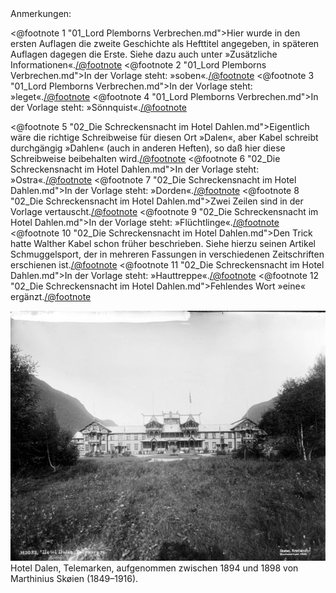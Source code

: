 <div class="anmerkungen">Anmerkungen:</div>

<@footnote 1 "01_Lord Plemborns Verbrechen.md">Hier wurde in den ersten Auflagen die zweite Geschichte als Hefttitel angegeben, in späteren Auflagen dagegen die Erste. Siehe dazu auch unter »Zusätzliche Informationen«.</@footnote>
<@footnote 2 "01_Lord Plemborns Verbrechen.md">In der Vorlage steht: »soben«.</@footnote>
<@footnote 3 "01_Lord Plemborns Verbrechen.md">In der Vorlage steht: »leget«.</@footnote>
<@footnote 4 "01_Lord Plemborns Verbrechen.md">In der Vorlage steht: »Sönnquist«.</@footnote>

<@footnote 5 "02_Die Schreckensnacht im Hotel Dahlen.md">Eigentlich wäre die richtige Schreibweise für diesen Ort »Dalen«, aber Kabel schreibt durchgängig »Dahlen« (auch in anderen Heften), so daß hier diese Schreibweise beibehalten wird.</@footnote>
<@footnote 6 "02_Die Schreckensnacht im Hotel Dahlen.md">In der Vorlage steht: »Ostra«.</@footnote>
<@footnote 7 "02_Die Schreckensnacht im Hotel Dahlen.md">In der Vorlage steht: »Dorden«.</@footnote>
<@footnote 8 "02_Die Schreckensnacht im Hotel Dahlen.md">Zwei Zeilen sind in der Vorlage vertauscht.</@footnote>
<@footnote 9 "02_Die Schreckensnacht im Hotel Dahlen.md">In der Vorlage steht: »Flüchtlinge«.</@footnote>
<@footnote 10 "02_Die Schreckensnacht im Hotel Dahlen.md">Den Trick hatte Walther Kabel schon früher beschrieben. Siehe hierzu seinen Artikel Schmuggelsport, der in mehreren Fassungen in verschiedenen Zeitschriften erschienen ist.</@footnote>
<@footnote 11 "02_Die Schreckensnacht im Hotel Dahlen.md">In der Vorlage steht: »Hauttreppe«.</@footnote>
<@footnote 12 "02_Die Schreckensnacht im Hotel Dahlen.md">Fehlendes Wort »eine« ergänzt.</@footnote>

<div class="img-right pre"><img alt="Hotel Dalen" src="076_Hotel_Dahlen.jpg"/>
Hotel Dalen, Telemarken, aufgenommen zwischen 1894 und 1898 von Marthinius Skøien (1849–1916).</div>

